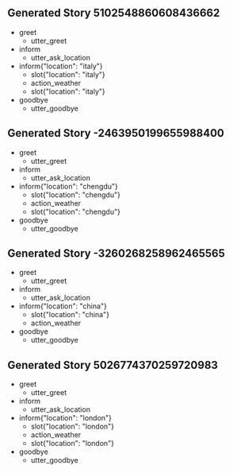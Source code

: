 ## Generated Story 5102548860608436662
* greet
    - utter_greet
* inform
    - utter_ask_location
* inform{"location": "italy"}
    - slot{"location": "italy"}
    - action_weather
    - slot{"location": "italy"}
* goodbye
    - utter_goodbye

## Generated Story -2463950199655988400
* greet
    - utter_greet
* inform
    - utter_ask_location
* inform{"location": "chengdu"}
    - slot{"location": "chengdu"}
    - action_weather
    - slot{"location": "chengdu"}
* goodbye
    - utter_goodbye

## Generated Story -3260268258962465565
* greet
    - utter_greet
* inform
    - utter_ask_location
* inform{"location": "china"}
    - slot{"location": "china"}
    - action_weather
* goodbye
    - utter_goodbye

## Generated Story 5026774370259720983
* greet
    - utter_greet
* inform
    - utter_ask_location
* inform{"location": "london"}
    - slot{"location": "london"}
    - action_weather
    - slot{"location": "london"}
* goodbye
    - utter_goodbye

